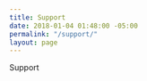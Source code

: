 ```yaml
---
title: Support
date: 2018-01-04 01:48:00 -05:00
permalink: "/support/"
layout: page
---
```


Support